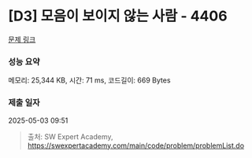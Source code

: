 # [D3] 모음이 보이지 않는 사람 - 4406 

[문제 링크](https://swexpertacademy.com/main/code/problem/problemDetail.do?contestProbId=AWNcD_66pUEDFAV8) 

### 성능 요약

메모리: 25,344 KB, 시간: 71 ms, 코드길이: 669 Bytes

### 제출 일자

2025-05-03 09:51



> 출처: SW Expert Academy, https://swexpertacademy.com/main/code/problem/problemList.do